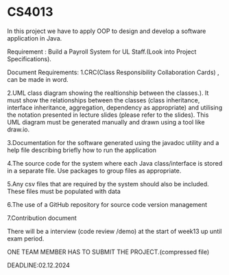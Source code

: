# CS4013

In this project we have to apply OOP to design and develop a software application in Java.

Requirement : Build a Payroll System for UL Staff.(Look into Project Specifications).

Document Requirements:
1.CRC(Class Responsibility Collaboration Cards) , can be made in word.

2.UML class diagram showing the realtionship between the classes.). It must show the relationships between the classes (class inheritance, interface inheritance, aggregation, dependency as appropriate) and utilising the notation presented in lecture slides (please refer to the slides). This UML diagram must be generated manually and drawn using a tool like draw.io.

3.Documentation for the software generated using the javadoc utility and a help file describing briefly how to run the application

4.The source code for the system where each Java class/interface is stored in a separate file. Use packages to group files as appropriate.

5.Any csv files that are required by the system should also be included. These files must be populated with data

6.The use of a GitHub repository for source code version management

7.Contribution document

There will be a  interview (code review /demo) at the start of week13 up until exam period.

ONE TEAM MEMBER HAS TO SUBMIT THE PROJECT.(compressed file)

DEADLINE:02.12.2024
